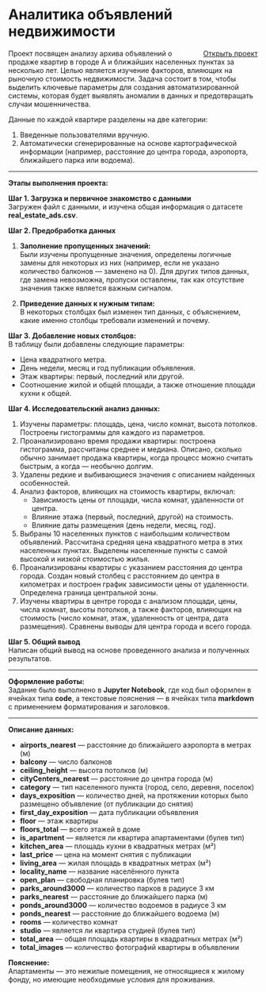 # Аналитика объявлений недвижимости
<a href="https://github.com/merekesabitov/Real-Estate-Ad-Analytics/blob/main/Real-Estate-Ad-Analytics.ipynb" style="float: right;">Открыть проект</a>

Проект посвящен анализу архива объявлений о продаже квартир в городе А и ближайших населенных пунктах за несколько лет. Целью является изучение факторов, влияющих на рыночную стоимость недвижимости. Задача состоит в том, чтобы выделить ключевые параметры для создания автоматизированной системы, которая будет выявлять аномалии в данных и предотвращать случаи мошенничества. 

Данные по каждой квартире разделены на две категории:
1. Введенные пользователями вручную.
2. Автоматически сгенерированные на основе картографической информации (например, расстояние до центра города, аэропорта, ближайшего парка или водоема).

---

**Этапы выполнения проекта:**

**Шаг 1. Загрузка и первичное знакомство с данными**  
Загружен файл с данными, и изучена общая информация о датасете **real_estate_ads.csv**.

**Шаг 2. Предобработка данных**  
1. **Заполнение пропущенных значений:**  
   Были изучены пропущенные значения, определены логичные замены для некоторых из них (например, если не указано количество балконов — заменено на 0). Для других типов данных, где замена невозможна, пропуски оставлены, так как отсутствие значения также является важным сигналом.

2. **Приведение данных к нужным типам:**  
   В некоторых столбцах был изменен тип данных, с объяснением, какие именно столбцы требовали изменений и почему.

**Шаг 3. Добавление новых столбцов:**  
В таблицу были добавлены следующие параметры:
- Цена квадратного метра.
- День недели, месяц и год публикации объявления.
- Этаж квартиры: первый, последний или другой.
- Соотношение жилой и общей площади, а также отношение площади кухни к общей.

**Шаг 4. Исследовательский анализ данных:**  
1. Изучены параметры: площадь, цена, число комнат, высота потолков. Построены гистограммы для каждого из параметров.
2. Проанализировано время продажи квартиры: построена гистограмма, рассчитаны среднее и медиана. Описано, сколько обычно занимает продажа квартиры, когда процесс можно считать быстрым, а когда — необычно долгим.
3. Удалены редкие и выбивающиеся значения с описанием найденных особенностей.
4. Анализ факторов, влияющих на стоимость квартиры, включал:
   - Зависимость цены от площади, числа комнат, удаленности от центра.
   - Влияние этажа (первый, последний, другой) на стоимость.
   - Влияние даты размещения (день недели, месяц, год).
5. Выбраны 10 населенных пунктов с наибольшим количеством объявлений. Рассчитана средняя цена квадратного метра в этих населенных пунктах. Выделены населенные пункты с самой высокой и низкой стоимостью жилья.
6. Проанализированы квартиры с указанием расстояния до центра города. Создан новый столбец с расстоянием до центра в километрах и построен график зависимости цены от удаленности. Определена граница центральной зоны.
7. Изучены квартиры в центре города с анализом площади, цены, числа комнат, высоты потолков, а также факторов, влияющих на стоимость (число комнат, этаж, удаленность от центра, дата размещения). Сравнены выводы для центра города и всего города.

**Шаг 5. Общий вывод**  
Написан общий вывод на основе проведенного анализа и полученных результатов.

---

**Оформление работы:**  
Задание было выполнено в **Jupyter Notebook**, где код был оформлен в ячейках типа **code**, а текстовые пояснения — в ячейках типа **markdown** с применением форматирования и заголовков.

---

**Описание данных:**

- **airports_nearest** — расстояние до ближайшего аэропорта в метрах (м)
- **balcony** — число балконов
- **ceiling_height** — высота потолков (м)
- **cityCenters_nearest** — расстояние до центра города (м)
- **category** — тип населенного пункта (город, село, деревня, поселок)
- **days_exposition** — количество дней, на протяжении которых было размещено объявление (от публикации до снятия)
- **first_day_exposition** — дата публикации объявления
- **floor** — этаж квартиры
- **floors_total** — всего этажей в доме
- **is_apartment** — является ли квартира апартаментами (булев тип)
- **kitchen_area** — площадь кухни в квадратных метрах (м²)
- **last_price** — цена на момент снятия с публикации
- **living_area** — жилая площадь в квадратных метрах (м²)
- **locality_name** — название населённого пункта
- **open_plan** — свободная планировка (булев тип)
- **parks_around3000** — количество парков в радиусе 3 км
- **parks_nearest** — расстояние до ближайшего парка (м)
- **ponds_around3000** — количество водоемов в радиусе 3 км
- **ponds_nearest** — расстояние до ближайшего водоема (м)
- **rooms** — количество комнат
- **studio** — является ли квартира студией (булев тип)
- **total_area** — общая площадь квартиры в квадратных метрах (м²)
- **total_images** — количество фотографий квартиры в объявлении

**Пояснение:**  
Апартаменты — это нежилые помещения, не относящиеся к жилому фонду, но имеющие необходимые условия для проживания.
